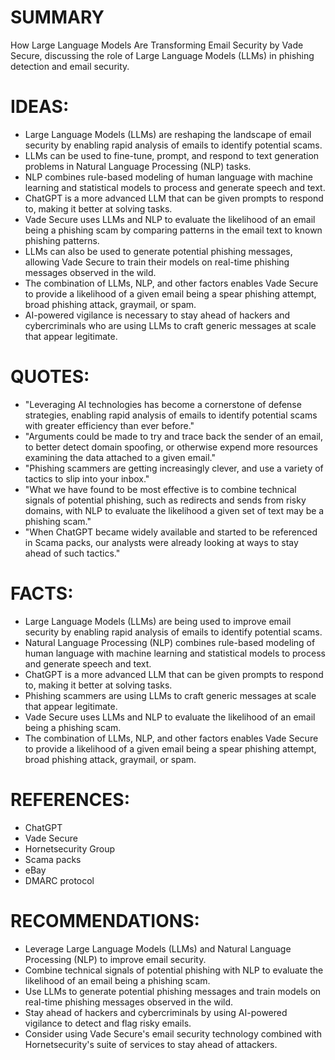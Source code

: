 # SUMMARY
How Large Language Models Are Transforming Email Security by Vade Secure, discussing the role of Large Language Models (LLMs) in phishing detection and email security.

# IDEAS:
* Large Language Models (LLMs) are reshaping the landscape of email security by enabling rapid analysis of emails to identify potential scams.
* LLMs can be used to fine-tune, prompt, and respond to text generation problems in Natural Language Processing (NLP) tasks.
* NLP combines rule-based modeling of human language with machine learning and statistical models to process and generate speech and text.
* ChatGPT is a more advanced LLM that can be given prompts to respond to, making it better at solving tasks.
* Vade Secure uses LLMs and NLP to evaluate the likelihood of an email being a phishing scam by comparing patterns in the email text to known phishing patterns.
* LLMs can also be used to generate potential phishing messages, allowing Vade Secure to train their models on real-time phishing messages observed in the wild.
* The combination of LLMs, NLP, and other factors enables Vade Secure to provide a likelihood of a given email being a spear phishing attempt, broad phishing attack, graymail, or spam.
* AI-powered vigilance is necessary to stay ahead of hackers and cybercriminals who are using LLMs to craft generic messages at scale that appear legitimate.

# QUOTES:
* "Leveraging AI technologies has become a cornerstone of defense strategies, enabling rapid analysis of emails to identify potential scams with greater efficiency than ever before."
* "Arguments could be made to try and trace back the sender of an email, to better detect domain spoofing, or otherwise expend more resources examining the data attached to a given email."
* "Phishing scammers are getting increasingly clever, and use a variety of tactics to slip into your inbox."
* "What we have found to be most effective is to combine technical signals of potential phishing, such as redirects and sends from risky domains, with NLP to evaluate the likelihood a given set of text may be a phishing scam."
* "When ChatGPT became widely available and started to be referenced in Scama packs, our analysts were already looking at ways to stay ahead of such tactics."

# FACTS:
* Large Language Models (LLMs) are being used to improve email security by enabling rapid analysis of emails to identify potential scams.
* Natural Language Processing (NLP) combines rule-based modeling of human language with machine learning and statistical models to process and generate speech and text.
* ChatGPT is a more advanced LLM that can be given prompts to respond to, making it better at solving tasks.
* Phishing scammers are using LLMs to craft generic messages at scale that appear legitimate.
* Vade Secure uses LLMs and NLP to evaluate the likelihood of an email being a phishing scam.
* The combination of LLMs, NLP, and other factors enables Vade Secure to provide a likelihood of a given email being a spear phishing attempt, broad phishing attack, graymail, or spam.

# REFERENCES:
* ChatGPT
* Vade Secure
* Hornetsecurity Group
* Scama packs
* eBay
* DMARC protocol

# RECOMMENDATIONS:
* Leverage Large Language Models (LLMs) and Natural Language Processing (NLP) to improve email security.
* Combine technical signals of potential phishing with NLP to evaluate the likelihood of an email being a phishing scam.
* Use LLMs to generate potential phishing messages and train models on real-time phishing messages observed in the wild.
* Stay ahead of hackers and cybercriminals by using AI-powered vigilance to detect and flag risky emails.
* Consider using Vade Secure's email security technology combined with Hornetsecurity's suite of services to stay ahead of attackers.
